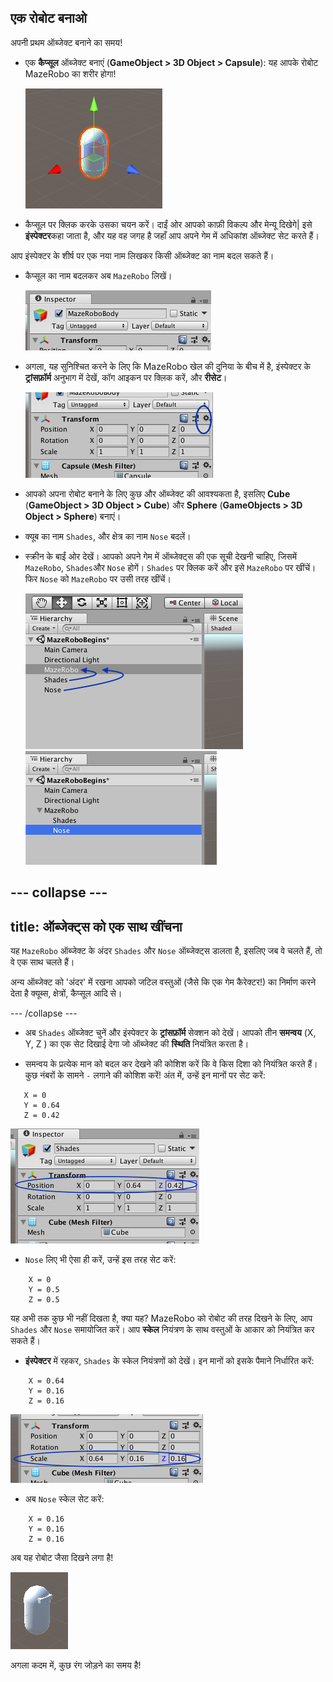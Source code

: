## एक रोबोट बनाओ

अपनी प्रथम ऑब्जेक्ट बनाने का समय!

+ एक **कैप्सूल** ऑब्जेक्ट बनाएं \(**GameObject > 3D Object > Capsule**\): यह आपके रोबोट MazeRobo का शरीर होगा!

  ![नई कैप्सूल ऑब्जेक्ट](images/step4_capsule.png)

+ कैप्सूल पर क्लिक करके उसका चयन करें। दाईं ओर आपको काफ़ी विकल्प और मेन्यू दिखेगे| इसे **इंस्पेक्टर**कहा जाता है, और यह वह जगह है जहाँ आप अपने गेम में अधिकांश ऑब्जेक्ट सेट करते हैं।

आप इंस्पेक्टर के शीर्ष पर एक नया नाम लिखकर किसी ऑब्जेक्ट का नाम बदल सकते हैं।

+ कैप्सूल का नाम बदलकर अब `MazeRobo` लिखें।

  ![](images/step4_rename.png)

+ अगला, यह सुनिश्चित करने के लिए कि MazeRobo खेल की दुनिया के बीच में है, इंस्पेक्टर के **ट्रांसफ़ॉर्म** अनुभाग में देखें, कॉग आइकन पर क्लिक करें, और **रीसेट**।

  ![](images/step4_Transform.png)

+ आपको अपना रोबोट बनाने के लिए कुछ और ऑब्जेक्ट की आवश्यकता है, इसलिए **Cube** \(**GameObject > 3D Object > Cube**\) और **Sphere** \(**GameObjects > 3D Object > Sphere**\) बनाएं।

+ क्यूब का नाम `Shades`, और क्षेत्र का नाम `Nose` बदलें।

+ स्क्रीन के बाईं ओर देखें। आपको अपने गेम में ऑब्जेक्ट्स की एक सूची देखनी चाहिए, जिसमें `MazeRobo`, `Shades`और `Nose` होगें। `Shades` पर क्लिक करें और इसे `MazeRobo` पर खींचें। फिर `Nose` को `MazeRobo` पर उसी तरह खींचें।

  ![ऑब्जेक्ट की सूची](images/step4_moveObjects.png) ![MazeRobo पर Shades और Nose को रखने के बाद ऑब्जेक्ट्स की सूची](images/step4_afterMove.png)

--- collapse ---
---
title: ऑब्जेक्ट्स को एक साथ खींचना
---

यह `MazeRobo` ऑब्जेक्ट के अंदर `Shades` और `Nose` ऑब्जेक्ट्स डालता है, इसलिए जब वे चलते हैं, तो वे एक साथ चलते हैं।

अन्य ऑब्जेक्ट को 'अंदर' में रखना आपको जटिल वस्तुओं \(जैसे कि एक गेम कैरेक्टर!\) का निर्माण करने देता है क्यूब्स, क्षेत्रों, कैप्सूल आदि से।

--- /collapse ---

+ अब `Shades` ऑब्जेक्ट चुनें और इंस्पेक्टर के **ट्रांसफ़ॉर्म** सेक्शन को देखें। आपको तीन **समन्वय**  \(X, Y, Z \) का एक सेट दिखाई देगा जो ऑब्जेक्ट की **स्थिति** नियंत्रित करता है।

+ समन्वय के प्रत्येक मान को बदल कर देखने की कोशिश करें कि वे किस दिशा को नियंत्रित करते हैं। कुछ नंबरों के सामने `-` लगाने की कोशिश करें! अंत में, उन्हें इन मानों पर सेट करें:
```
   X = 0
   Y = 0.64
   Z = 0.42
```
  ![स्थिति का समन्वय बदलना](images/step4_TransformPosition.png)

+ `Nose` लिए भी ऐसा ही करें, उन्हें इस तरह सेट करें:
```
    X = 0
    Y = 0.5
    Z = 0.5
```
यह अभी तक कुछ भी नहीं दिखता है, क्या यह? MazeRobo को रोबोट की तरह दिखने के लिए, आप `Shades` और `Nose` समायोजित करें। आप **स्केल** नियंत्रण के साथ वस्तुओं के आकार को नियंत्रित कर सकते हैं।

+ **इंस्पेक्टर** में रहकर, `Shades` के स्केल नियंत्रणों को देखें। इन मानों को इसके पैमाने निर्धारित करें:
```
    X = 0.64
    Y = 0.16
    Z = 0.16
```
  ![स्केल वैल्यू बदलना](images/step4_TransformScale.png)

+ अब `Nose` स्केल सेट करें:
```
    X = 0.16
    Y = 0.16
    Z = 0.16
```
अब यह रोबोट जैसा दिखने लगा है!

  ![रोबोट चरित्र](images/step4_robot.png)

अगला कदम में, कुछ रंग जोड़ने का समय है!
